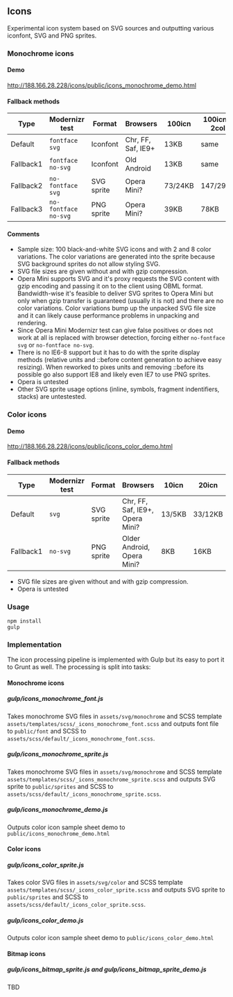 ## Icons

Experimental icon system based on SVG sources and outputting various iconfont, SVG and PNG sprites.

### Monochrome icons

#### Demo

http://188.166.28.228/icons/public/icons_monochrome_demo.html

#### Fallback methods

| Type      | Modernizr test           | Format     | Browsers            | 100icn | 100icn x 2col| 100icn x 8col|    
|-----------|--------------------------|------------|---------------------|---------|-------------|--------------|
| Default   | ```fontface svg```       | Iconfont   | Chr, FF, Saf, IE9+  | 13KB    | same        | same         |
| Fallback1 | ```fontface no-svg```    | Iconfont   | Old Android         | 13KB    | same        | same         |
| Fallback2 | ```no-fontface svg```    | SVG sprite | Opera Mini?         | 73/24KB | 147/29KB    | 593/37KB     |
| Fallback3 | ```no-fontface no-svg``` | PNG sprite | Opera Mini?         | 39KB    | 78KB        | 69KB         |

#### Comments

* Sample size: 100 black-and-white SVG icons and with 2 and 8 color variations. The color variations are generated into the sprite because SVG background sprites do not allow styling SVG.
* SVG file sizes are given without and with gzip compression.
* Opera Mini supports SVG and it's proxy requests the SVG content with gzip encoding and passing it on to the client using OBML format. Bandwidth-wise it's feasible to deliver SVG sprites to Opera Mini but only when gzip transfer is guaranteed (usually it is not) and there are no color variations. Color variations bump up the unpacked SVG file size and it can likely cause performance problems in unpacking and rendering. 
* Since Opera Mini Modernizr test can give false positives or does not work at all is replaced with browser detection, forcing either ```no-fontface svg``` or ```no-fontface no-svg```.
* There is no IE6-8 support but it has to do with the sprite display methods (relative units and ::before content generation to achieve easy resizing). When reworked to pixes units and removing ::before its possible go also support IE8 and likely even IE7 to use PNG sprites. 
* Opera is untested
* Other SVG sprite usage options (inline, symbols, fragment indentifiers, stacks) are untestested.

### Color icons

#### Demo

http://188.166.28.228/icons/public/icons_color_demo.html

#### Fallback methods

| Type      | Modernizr test | Format     | Browsers                        | 10icn | 20icn  | 100icn  |
|-----------|----------------|------------|---------------------------------|-------|--------|---------|
| Default   | ```svg```      | SVG sprite | Chr, FF, Saf, IE9+, Opera Mini? | 13/5KB| 33/12KB| 170/54KB|  
| Fallback1 | ```no-svg```   | PNG sprite | Older Android, Opera Mini?      | 8KB   | 16KB   | 69KB    |


* SVG file sizes are given without and with gzip compression.
* Opera is untested


### Usage

    npm install
    gulp


### Implementation

The icon processing pipeline is implemented with Gulp but its easy to port it to Grunt as well. The processing is split into tasks:

#### Monochrome icons

##### gulp/icons_monochrome_font.js

Takes monochrome SVG files in ```assets/svg/monochrome```
and SCSS template ```assets/templates/scss/_icons_monochrome_font.scss```
and outputs font file to ```public/font```
and SCSS to ```assets/scss/default/_icons_monochrome_font.scss```.

##### gulp/icons_monochrome_sprite.js

Takes monochrome SVG files in ```assets/svg/monochrome```
and SCSS template ```assets/templates/scss/_icons_monochrome_sprite.scss```
and outputs SVG sprite to ```public/sprites```
and SCSS to ```assets/scss/default/_icons_monochrome_sprite.scss```.

##### gulp/icons_monochrome_demo.js

Outputs color icon sample sheet demo to ```public/icons_monochrome_demo.html```


#### Color icons

##### gulp/icons_color_sprite.js

Takes color SVG files in ```assets/svg/color```
and SCSS template ```assets/templates/scss/_icons_color_sprite.scss``` 
and outputs SVG sprite to ```public/sprites```
and SCSS to ```assets/scss/default/_icons_color_sprite.scss```.

##### gulp/icons_color_demo.js

Outputs color icon sample sheet demo to ```public/icons_color_demo.html```


#### Bitmap icons

##### gulp/icons_bitmap_sprite.js and gulp/icons_bitmap_sprite_demo.js

TBD
